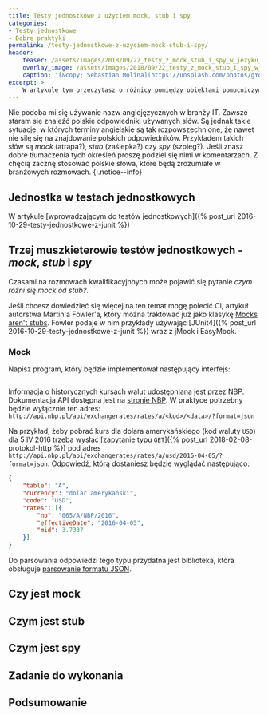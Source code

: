 ```yaml
---
title: Testy jednostkowe z użyciem mock, stub i spy
categories:
- Testy jednostkowe
- Dobre praktyki
permalink: /testy-jednostkowe-z-uzyciem-mock-stub-i-spy/
header:
    teaser: /assets/images/2018/09/22_testy_z_mock_stub_i_spy_w_jezyku_java.jpeg
    overlay_image: /assets/images/2018/09/22_testy_z_mock_stub_i_spy_w_jezyku_java.jpeg
    caption: "[&copy; Sebastian Molina](https://unsplash.com/photos/gYo3B_9So3Y)"
excerpt: >
    W artykule tym przeczytasz o różnicy pomiędzy obiektami pomocniczymi użwanymi w testach jednostkowych\: _mock_, _stub_ i _spy_. Zobaczysz przykłady takich obiektów. Dowiesz się dlaczego obiekty tego typu używane są w testach jednostkowych. Poznasz też bibliorekę Mockito, która pozwala na pisanie testów jednostkowych wykorzystujących te abstrakcje. Zapraszam do lektury.
---
```


Nie podoba mi się używanie nazw anglojęzycznych w branży IT. Zawsze staram się znaleźć polskie odpowiedniki używanych słów. Są jednak takie sytuacje, w których terminy angielskie są tak rozpowszechnione, że nawet nie silę się na znajdowanie polskich odpowiedników. Przykładem takich słów są _mock_ (atrapa?), _stub_ (zaślepka?) czy _spy_ (szpieg?). Jeśli znasz dobre tłumaczenia tych określeń proszę podziel się nimi w komentarzach. Z chęcią zacznę stosować polskie słowa, które będą zrozumiałe w branżowych rozmowach.
{:.notice--info}

## Jednostka w testach jednostkowych

W artykule [wprowadzającym do testów jednostkowych]({% post_url 2016-10-29-testy-jednostkowe-z-junit %})

## Trzej muszkieterowie testów jednostkowych - _mock_, _stub_ i _spy_

Czasami na rozmowach kwalifikacyjnhych może pojawić się pytanie _czym różni się mock od stub?_.

Jeśli chcesz dowiedzieć się więcej na ten temat mogę polecić Ci, artykuł autorstwa Martin'a Fowler'a, który można traktować już jako klasykę [Mocks aren't stubs](https://martinfowler.com/articles/mocksArentStubs.html). Fowler podaje w nim przykłady używając [JUnit4]({% post_url 2016-10-29-testy-jednostkowe-z-junit %}) wraz z jMock i EasyMock.

### Mock

Napisz program, który będzie implementował następujący interfejs:

```java
```

Informacja o historycznych kursach walut udostępniana jest przez NBP. Dokumentacja API dostępna jest na [stronie NBP](http://api.nbp.pl/#kursyWalut). W praktyce potrzebny będzie wyłącznie ten adres:
`http://api.nbp.pl/api/exchangerates/rates/a/<kod>/<data>/?format=json`

Na przykład, żeby pobrać kurs dla dolara amerykańskiego (kod waluty `USD`) dla 5 IV 2016 trzeba wysłać [zapytanie typu `GET`]({% post_url 2018-02-08-protokol-http %}) pod adres `http://api.nbp.pl/api/exchangerates/rates/a/usd/2016-04-05/?format=json`. Odpowiedź, którą dostaniesz będzie wyglądać następująco:

```json
{
	"table": "A",
    "currency": "dolar amerykański",
    "code": "USD",
    "rates": [{
		"no": "065/A/NBP/2016",
		"effectiveDate": "2016-04-05",
		"mid": 3.7337
	}]
}
```

Do parsowania odpowiedzi tego typu przydatna jest biblioteka, która obsługuje [parsowanie formatu JSON]().

## Czy jest mock

## Czym jest stub

## Czym jest spy

## Zadanie do wykonania


## Podsumowanie

